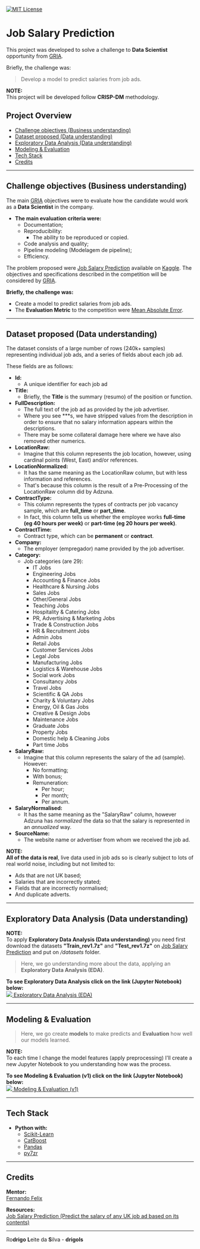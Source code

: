 [![MIT License](https://img.shields.io/badge/license-MIT-007EC7.svg?style=flat-square)](LICENSE.md)

# Job Salary Prediction

This project was developed to solve a challenge to **Data Scientist** opportunity from [GRIA](https://www.gria.com.br/).

Briefly, the challenge was:

> Develop a model to predict salaries from job ads.

**NOTE:**<br>
This project will be developed follow **CRISP-DM** methodology.

## Project Overview

 - [Challenge objectives (Business understanding)](#challenge-objectives)
 - [Dataset proposed (Data understanding)](#problem-proposed)
 - [Exploratory Data Analysis (Data understanding)](#eda)
 - [Modeling & Evaluation](#model-evaluation)
 - [Tech Stack](#tech-stack)
 - [Credits](#credits)


---

<div id="challenge-objectives"></div>

##  Challenge objectives (Business understanding)

The main [GRIA](https://www.gria.com.br/) objectives were to evaluate how the candidate would work as a **Data Scientist** in the company.

 - **The main evaluation criteria were:**
   - Documentation;
   - Reproducibility:
     - The ability to be reproduced or copied.
   - Code analysis and quality;
   - Pipeline modeling (Modelagem de pipeline);
   - Efficiency.

The problem proposed were [Job Salary Prediction](https://www.kaggle.com/competitions/job-salary-prediction/) available on [Kaggle](https://www.kaggle.com/). The objectives and specifications described in the competition will be considered by [GRIA](https://www.gria.com.br/).

**Briefly, the challenge was:**<br>
 - Create a model to predict salaries from job ads.
 - The **Evaluation Metric** to the competition were [Mean Absolute Error](https://en.wikipedia.org/wiki/Mean_absolute_error).

---

<div id="problem-proposed"></div>

## Dataset proposed (Data understanding)

The dataset consists of a large number of rows (240k+ samples) representing individual job ads, and a series of fields about each job ad.

These fields are as follows:

 - **Id:**
   - A unique identifier for each job ad
 - **Title:**
   - Briefly, the **Title** is the summary (resumo) of the position or function.
 - **FullDescription:**
   - The full text of the job ad as provided by the job advertiser.
   - Where you see ***s, we have stripped values from the description in order to ensure that no salary information appears within the descriptions.
   - There may be some collateral damage here where we have also removed other numerics.
 - **LocationRaw:**
   - Imagine that this column represents the job location, however, using cardinal points (West, East) and/or references.
 - **LocationNormalized:**
   - It has the same meaning as the LocationRaw column, but with less information and references.
   - That's because this column is the result of a Pre-Processing of the LocationRaw column did by Adzuna.
 - **ContractType:**
   - This column represents the types of contracts per job vacancy sample, which are **full_time** or **part_time**.
   - In fact, this column tells us whether the employee works **full-time (eg 40 hours per week)** or **part-time (eg 20 hours per week)**.
 - **ContractTime:**
   - Contract type, which can be **permanent** or **contract**.
 - **Company:**
   - The employer (empregador) name provided by the job advertiser.
 - **Category:**
   - Job categories (are 29):
     - IT Jobs
     - Engineering Jobs
     - Accounting & Finance Jobs
     - Healthcare & Nursing Jobs
     - Sales Jobs
     - Other/General Jobs
     - Teaching Jobs
     - Hospitality & Catering Jobs
     - PR, Advertising & Marketing Jobs
     - Trade & Construction Jobs
     - HR & Recruitment Jobs
     - Admin Jobs
     - Retail Jobs
     - Customer Services Jobs
     - Legal Jobs
     - Manufacturing Jobs
     - Logistics & Warehouse Jobs
     - Social work Jobs
     - Consultancy Jobs
     - Travel Jobs
     - Scientific & QA Jobs
     - Charity & Voluntary Jobs
     - Energy, Oil & Gas Jobs
     - Creative & Design Jobs
     - Maintenance Jobs
     - Graduate Jobs
     - Property Jobs
     - Domestic help & Cleaning Jobs
     - Part time Jobs
 - **SalaryRaw:**
   - Imagine that this column represents the salary of the ad (sample). However:
     - No formatting;
     - With bonus;
     - Remuneration:
       - Per hour;
       - Per month;
       - Per annum.
 - **SalaryNormalised:**
   - It has the same meaning as the "SalaryRaw" column, however Adzuna has *normalized* the data so that the salary is represented in an *annualized* way.
 - **SourceName:**
   - The website name or advertiser from whom we received the job ad.

**NOTE:**<br>
**All of the data is real**, live data used in job ads so is clearly subject to lots of real world noise, including but not limited to:

  - Ads that are not UK based;
  - Salaries that are incorrectly stated;
  - Fields that are incorrectly normalised;
  - And duplicate adverts.

---

<div id="eda"></div>

## Exploratory Data Analysis (Data understanding)

**NOTE:**<br>
To apply **Exploratory Data Analysis (Data understanding)** you need first download the datasets **"Train_rev1.7z"** and **"Test_rev1.7z"** on [Job Salary Prediction](https://www.kaggle.com/competitions/job-salary-prediction/data) and put on */datasets* folder.

> Here, we go understanding more about the data, applying an **Exploratory Data Analysis (EDA)**.

**To see Exploratory Data Analysis click on the link (Jupyter Notebook) below:**<br>
<a target="_blank" href="notebooks/EDA.ipynb">
    <img src="res/jupyter-icon.ico" />
    Exploratory Data Analysis (EDA)
</a>

---

<div id="model-evaluation"></div>

## Modeling & Evaluation

> Here, we go create **models** to make predicts and **Evaluation** how well our models learned.

**NOTE:**<br>
To each time I change the model features (apply preprocessing) I'll create a new Jupyter Notebook to you understanding how was the process.

**To see Modeling & Evaluation (v1) click on the link (Jupyter Notebook) below:**<br>
<a target="_blank" href="notebooks/modeling-evaluation-v1.ipynb">
    <img src="res/jupyter-icon.ico" />
    Modeling & Evaluation (v1)
</a>

---

<div id="tech-stack"></div>

## Tech Stack

 - **Python with:**
   - [Scikit-Learn](https://scikit-learn.org/)
   - [CatBoost](https://catboost.ai/)
   - [Pandas](https://pandas.pydata.org/)
   - [py7zr](https://py7zr.readthedocs.io/en/latest/)

---

<div id="credits"></div>

## Credits

**Mentor:**<br>
[Fernando Felix](https://www.linkedin.com/in/fernandofnjr/)<br>

**Resources:**<br>
[Job Salary Prediction (Predict the salary of any UK job ad based on its contents)](https://www.kaggle.com/c/job-salary-prediction)<br>

---

Ro**drigo** **L**eite da **S**ilva - **drigols**
